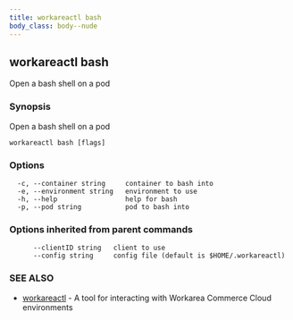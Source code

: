 ```yaml
---
title: workareactl bash
body_class: body--nude
---
```

## workareactl bash

Open a bash shell on a pod

### Synopsis

Open a bash shell on a pod

```
workareactl bash [flags]
```

### Options

```
  -c, --container string     container to bash into
  -e, --environment string   environment to use
  -h, --help                 help for bash
  -p, --pod string           pod to bash into
```

### Options inherited from parent commands

```
      --clientID string   client to use
      --config string     config file (default is $HOME/.workareactl)
```

### SEE ALSO

* [workareactl](/cli/workareactl.html)	 - A tool for interacting with Workarea Commerce Cloud environments


